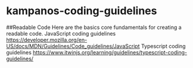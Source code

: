 # kampanos-coding-guidelines

##Readable Code
Here are the basics core fundamentals for creating a readable code.
JavaScript coding guidelines
https://developer.mozilla.org/en-US/docs/MDN/Guidelines/Code_guidelines/JavaScript
Typescript coding guidelines
https://www.itwinjs.org/learning/guidelines/typescript-coding-guidelines/
